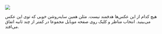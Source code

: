 <!-- 
.. title: پیاده‌روی در دلفت-عصر بیست و هفت می دوهزار و پانزده
.. slug: 2015-05-27-lopen-in-delft
.. date: 2015-05-27 20:14:54 UTC+02:00
.. tags: 
.. category: پیاده‌روی در دلفت
.. link: 
.. description: 
.. type: text
-->

<img src="http://googledrive.com/host/0B8OOfC6oWXEPZkNCbExLVDhTLUE" />

هیچ کدام از این عکس‌ها هدفمند نیست. مثلن همین سایه‌روشن خوبی که توی این عکس می‌بینید. انتخاب مناظر و کلیک روی صفحه موبایل مجموعا در کمتر از چند ثانیه اتفاق می‌افتد.